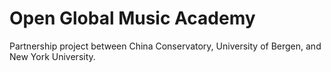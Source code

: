 Open Global Music Academy
==========================
Partnership project between China Conservatory, University of Bergen, and New York University.
